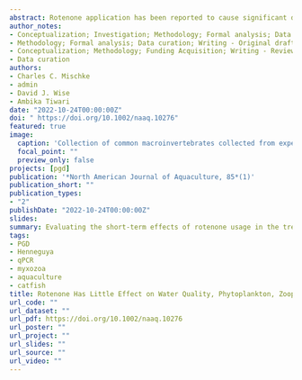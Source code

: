 ```yaml
---
abstract: Rotenone application has been reported to cause significant declines in zooplankton populations, with cladocerans and copepods being the most susceptible and possibly taking months to recover. Because copepods and cladocerans are preferred by fry of catfish _Ictalurus_ spp., rotenone application could have significant effects on nursery pond production. Effects of rotenone on zooplankton and time required for recovery has not been studied in eutrophic aquaculture ponds typically drained and refilled yearly. We quantified rotenone application effects to either mostly drained ponds or full ponds (0.04 ha) in northwestern Mississippi on water quality, phytoplankton, zooplankton, and aquatic macroinvertebrates during May (23°C) and June (30°C) when most catfish fry ponds are stocked. For study 1, nine ponds were drained to about 15 cm of water. Six ponds were treated with 4 μL/L rotenone; three treated ponds were then treated with 4 mg/L potassium permanganate (KMnO4). The three additional ponds were drained but untreated. All ponds were then filled and fertilized with urea. In study 2, six full ponds were treated with 4 μL/L rotenone. Three of those ponds were then treated the next day with 4 mg/L KMnO4. An additional three ponds were left as untreated controls. Applying rotenone to the experimental ponds with 15 cm or less of water (study 1) had no effect on water quality, phytoplankton, or zooplankton. Neutralization with KMnO4 did not affect any measured variables. Desirable zooplankton numbers for catfish culture reached 100 organisms/L 11–14 d after treatment. In study 2, when a whole pond was treated with rotenone, desirable zooplankton numbers reached 100 organisms/L 7 d after treatment if neutralized with KMnO4 and about 11 d after treatment without neutralization. Rotenone treatment did not reduce predatory macroinvertebrate risk, and this should be addressed using additional management strategies
author_notes:
- Conceptualization; Investigation; Methodology; Formal analysis; Data curation; Writing - Original draft; Visualization
- Methodology; Formal analysis; Data curation; Writing - Original draft; Visualization
- Conceptualization; Methodology; Funding Acquisition; Writing - Review & editing
- Data curation
authors:
- Charles C. Mischke
- admin
- David J. Wise
- Ambika Tiwari
date: "2022-10-24T00:00:00Z"
doi: " https://doi.org/10.1002/naaq.10276"
featured: true
image:
  caption: 'Collection of common macroinvertebrates collected from experimental ponds. Photo Credit: Bradley Richardson'
  focal_point: ""
  preview_only: false
projects: [pgd]
publication: '*North American Journal of Aquaculture, 85*(1)'
publication_short: ""
publication_types:
- "2"
publishDate: "2022-10-24T00:00:00Z"
slides: 
summary: Evaluating the short-term effects of rotenone usage in the treatment and management of catfish aquaculture ponds.
tags:
- PGD
- Henneguya
- qPCR
- myxozoa
- aquaculture
- catfish
title: Rotenone Has Little Effect on Water Quality, Phytoplankton, Zooplankton, or Macroinvertebrates in Aquaculture Nursery Ponds
url_code: ""
url_dataset: ""
url_pdf: https://doi.org/10.1002/naaq.10276
url_poster: ""
url_project: ""
url_slides: ""
url_source: ""
url_video: ""
---
```


